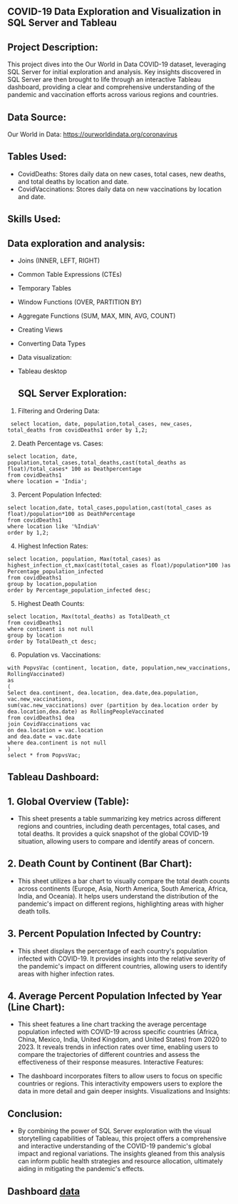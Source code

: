 ## COVID-19 Data Exploration and Visualization in SQL Server and Tableau

## Project Description:

This project dives into the Our World in Data COVID-19 dataset, leveraging SQL Server for initial exploration and analysis. Key insights discovered in SQL Server are then brought to life through an interactive Tableau dashboard, providing a clear and comprehensive understanding of the pandemic and vaccination efforts across various regions and countries.

## Data Source:

Our World in Data: https://ourworldindata.org/coronavirus

## Tables Used:

- CovidDeaths: Stores daily data on new cases, total cases, new deaths, and total deaths by location and date.
- CovidVaccinations: Stores daily data on new vaccinations by location and date.

##  Skills Used:

## Data exploration and analysis:
- Joins (INNER, LEFT, RIGHT)
- Common Table Expressions (CTEs)
- Temporary Tables
- Window Functions (OVER, PARTITION BY)
- Aggregate Functions (SUM, MAX, MIN, AVG, COUNT)
- Creating Views
- Converting Data Types
- Data visualization:
- Tableau desktop

  ## SQL Server Exploration:

1. Filtering and Ordering Data:
~~~
 select location, date, population,total_cases, new_cases, total_deaths from covidDeaths1 order by 1,2;
~~~

2. Death Percentage vs. Cases:
~~~
select location, date, population,total_cases,total_deaths,cast(total_deaths as float)/total_cases* 100 as Deathpercentage 
from covidDeaths1 
where location = 'India';
~~~

3. Percent Population Infected:
~~~
select location,date, total_cases,population,cast(total_cases as float)/population*100 as DeathPercentage 
from covidDeaths1
where location like '%India%'
order by 1,2;
~~~

4. Highest Infection Rates:
~~~
select location, population, Max(total_cases) as highest_infection_ct,max(cast(total_cases as float)/population*100 )as Percentage_population_infected 
from covidDeaths1 
group by location,population
order by Percentage_population_infected desc;
~~~

5. Highest Death Counts:
~~~
select location, Max(total_deaths) as TotalDeath_ct
from covidDeaths1 
where continent is not null
group by location
order by TotalDeath_ct desc;
~~~

6. Population vs. Vaccinations:
~~~
with PopvsVac (continent, location, date, population,new_vaccinations, RollingVaccinated)
as
(
Select dea.continent, dea.location, dea.date,dea.population, vac.new_vaccinations,
sum(vac.new_vaccinations) over (partition by dea.location order by dea.location,dea.date) as RollingPeopleVaccinated
from covidDeaths1 dea
join CovidVaccinations vac
on dea.location = vac.location
and dea.date = vac.date
where dea.continent is not null
)
select * from PopvsVac;
~~~

## Tableau Dashboard:

## 1. Global Overview (Table):

- This sheet presents a table summarizing key metrics across different regions and countries, including death percentages, total cases, and total deaths.
It provides a quick snapshot of the global COVID-19 situation, allowing users to compare and identify areas of concern.

## 2. Death Count by Continent (Bar Chart):

- This sheet utilizes a bar chart to visually compare the total death counts across continents (Europe, Asia, North America, South America, Africa, India, and Oceania).
It helps users understand the distribution of the pandemic's impact on different regions, highlighting areas with higher death tolls.

## 3. Percent Population Infected by Country:

- This sheet displays the percentage of each country's population infected with COVID-19.
It provides insights into the relative severity of the pandemic's impact on different countries, allowing users to identify areas with higher infection rates.

## 4. Average Percent Population Infected by Year (Line Chart):

- This sheet features a line chart tracking the average percentage population infected with COVID-19 across specific countries (Africa, China, Mexico, India, United Kingdom, and United States) from 2020 to 2023.
It reveals trends in infection rates over time, enabling users to compare the trajectories of different countries and assess the effectiveness of their response measures.
Interactive Features:

- The dashboard incorporates filters to allow users to focus on specific countries or regions.
This interactivity empowers users to explore the data in more detail and gain deeper insights.
Visualizations and Insights:

## Conclusion:

- By combining the power of SQL Server exploration with the visual storytelling capabilities of Tableau, this project offers a comprehensive and interactive understanding of the COVID-19 pandemic's global impact and regional variations. The insights gleaned from this analysis can inform public health strategies and resource allocation, ultimately aiding in mitigating the pandemic's effects.

## Dashboard [data](.Image/image1.png)

 

